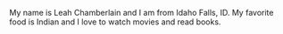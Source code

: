 My name is Leah Chamberlain and I am from Idaho Falls, ID. My favorite food is Indian and I love to watch movies and read books.